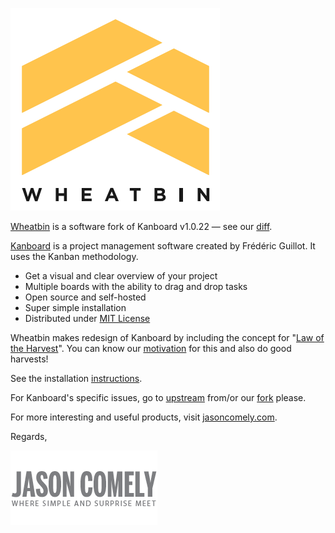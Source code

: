 [![WHEATBIN's logo][logo-wb]][Wheatbin]

[Wheatbin] is a software fork of Kanboard v1.0.22 — see our [diff].

[Kanboard] is a project management software created by Frédéric Guillot. It uses the Kanban methodology.

- Get a visual and clear overview of your project
- Multiple boards with the ability to drag and drop tasks
- Open source and self-hosted
- Super simple installation
- Distributed under [MIT License](LICENSE)

Wheatbin makes redesign of Kanboard by including the concept for "[Law of the Harvest]". You can know our [motivation] for this and also do good harvests!

See the installation [instructions].

For Kanboard's specific issues, go to [upstream] from/or our [fork] please.

For more interesting and useful products, visit [jasoncomely.com][jasoncomely].

Regards,

[![Jason Comely's logo][logo-jc]][jasoncomely]


[Wheatbin]: http://www.wheatbin.com
[Kanboard]: http://kanboard.net
[jasoncomely]: http://jasoncomely.com
[diff]: /fguillot/kanboard/compare/v1.0.22...wheatbin:master

[logo-wb]: wheatbin-logo.png
[logo-jc]: jasoncomely.png

[Law of the Harvest]: doc/law-of-the-harvest.markdown
[motivation]: doc/seed-of-entrepreneurship.markdown

[instructions]: WHEATBIN-INSTALL.md
[upstream]: /fguillot/kanboard
[fork]: /wheatbin/kanboard
